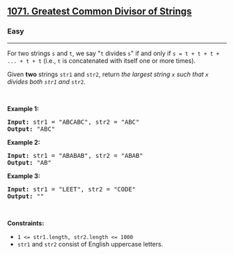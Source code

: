 <h2><a href="https://leetcode.com/problems/greatest-common-divisor-of-strings/">1071. Greatest Common Divisor of Strings</a></h2><h3>Easy</h3>
<hr><p>For two strings <code>s</code> and <code>t</code>, we say "<code>t</code> divides <code>s</code>" if and only if <code>s = t + t + t + ... + t + t</code> (i.e., <code>t</code> is concatenated with itself one or more times).</p>

<p>Given <strong>two</strong> strings <code>str1</code> and <code>str2</code>, return <em>the largest string <code>x</code> such that <code>x</code> divides both <code>str1</code> and</em> <code>str2</code>.</p>

<p>&nbsp;</p>
<p><strong class="example">Example 1:</strong></p>
<pre>
<strong>Input:</strong> str1 = "ABCABC", str2 = "ABC"
<strong>Output:</strong> "ABC"
</pre>

<p><strong class="example">Example 2:</strong></p>

<pre>
<strong>Input:</strong> str1 = "ABABAB", str2 = "ABAB"
<strong>Output:</strong> "AB"
</pre>

<p><strong class="example">Example 3:</strong></p>

<pre>
<strong>Input:</strong> str1 = "LEET", str2 = "CODE"
<strong>Output:</strong> ""
</pre>

<p>&nbsp;</p>
<p><strong>Constraints:</strong></p>

<ul>
	<li><code>1 <= str1.length, str2.length <= 1000</code></li>
	<li><code>str1</code> and <code>str2</code> consist of English uppercase letters.</li>
</ul>
